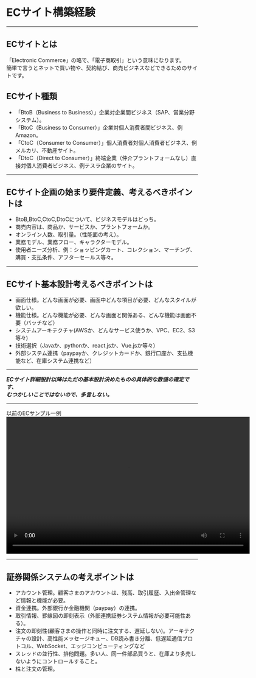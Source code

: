 # ECサイト構築経験

---

## ECサイトとは
「Electronic Commerce」の略で、「電子商取引」という意味になります。<br>
簡単で言うとネットで買い物や、契約結び、商売ビジネスなどできるためのサイトです。

## ECサイト種類
- 「BtoB（Business to Business）」企業対企業間ビジネス（SAP、営業分野システム）。
- 「BtoC（Business to Consumer）」企業対個人消費者間ビジネス、例Amazon。
- 「CtoC（Consumer to Consumer）」個人消費者対個人消費者ビジネス、例メルカリ、不動産サイト。
- 「DtoC（Direct to Consumer）」終端企業（仲介プラントフォームなし）直接対個人消費者ビジネス、例テスラ企業のサイト。
---

## ECサイト企画の始まり要件定義、考えるべきポイントは
- BtoB,BtoC,CtoC,DtoCについて、ビジネスモデルはどっち。
- 商売内容は、商品か、サービスか、プラントフォームか。
- オンライン人数、取引量。（性能面の考え）。
- 業務モデル、業務フロー、キャラクターモデル。
- 使用者ニーズ分析、例：ショッピングカート、コレクション、マーチング、購買・支払条件、アフターセールス等々。
---

## ECサイト基本設計考えるべきポイントは
- 画面仕様。どんな画面が必要、画面中どんな項目が必要、どんなスタイルが欲しい。
- 機能仕様。どんな機能が必要、どんな画面と関係ある、どんな機能は画面不要（バッチなど）
- システムアーキテクチャ(AWSか、どんなサービス使うか、VPC、EC2、S3等々)
- 技術選択（Javaか、pythonか、react.jsか、Vue.jsか等々）
- 外部システム連携（paypayか、クレジットカードか、銀行口座か、支払機能など、在庫システム連携など）
---

***ECサイト詳細設計以降はただの基本設計決めたものの具体的な数値の確定です、***<br>
***むつかしいことではないので、多言しない。***

---
以前のECサンプル一例
<video width="640" height="360" controls>
    <source src="ECサンプル例.mp4" type="video/mp4">
    お使いのブラウザは video タグをサポートしていません。
</video>

---
## 証券関係システムの考えポイントは
- アカウント管理。顧客さまのアカウントは、残高、取引履歴、入出金管理など情報と機能が必要。
- 資金連携。外部銀行か金融機関（paypay）の連携。
- 取引情報、罫線図の即刻表示（外部連携証券システム情報が必要可能性ある）。
- 注文の即刻性(顧客さまの操作と同時に注文する、遅延しない)。アーキテクチャの設計、高性能メッセージキュー、DB読み書き分離、低遅延通信プロトコル、WebSocket、エッジコンピューティングなど
- スレッドの並行性、排他問題。多い人、同一件部品買うと、在庫より多売しないようにコントロールすること。
- 株と注文の管理。
